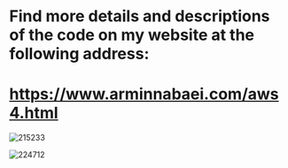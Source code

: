 # Find more details and descriptions of the code on my website at the following address:
# https://www.arminnabaei.com/aws4.html

![215233](https://github.com/Armin-Nabaei/Machine_Learning/assets/150948007/ee5b6708-f665-44db-9e7a-68eb7b41aac7)

![224712](https://github.com/Armin-Nabaei/Machine_Learning/assets/150948007/8e4392ff-7b36-4e22-a71d-9a73c620dfa6)


